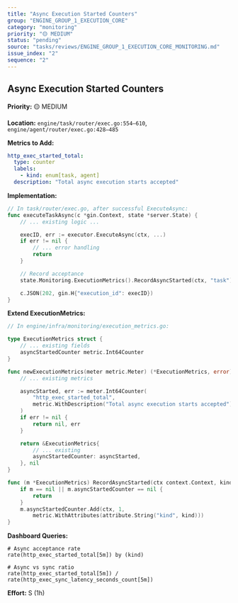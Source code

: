 ```yaml
---
title: "Async Execution Started Counters"
group: "ENGINE_GROUP_1_EXECUTION_CORE"
category: "monitoring"
priority: "🟡 MEDIUM"
status: "pending"
source: "tasks/reviews/ENGINE_GROUP_1_EXECUTION_CORE_MONITORING.md"
issue_index: "2"
sequence: "2"
---
```


## Async Execution Started Counters

**Priority:** 🟡 MEDIUM

**Location:** `engine/task/router/exec.go:554–610`, `engine/agent/router/exec.go:428–485`

**Metrics to Add:**

```yaml
http_exec_started_total:
  type: counter
  labels:
    - kind: enum[task, agent]
  description: "Total async execution starts accepted"
```

**Implementation:**

```go
// In task/router/exec.go, after successful ExecuteAsync:
func executeTaskAsync(c *gin.Context, state *server.State) {
    // ... existing logic ...

    execID, err := executor.ExecuteAsync(ctx, ...)
    if err != nil {
        // ... error handling
        return
    }

    // Record acceptance
    state.Monitoring.ExecutionMetrics().RecordAsyncStarted(ctx, "task")

    c.JSON(202, gin.H{"execution_id": execID})
}
```

**Extend ExecutionMetrics:**

```go
// In engine/infra/monitoring/execution_metrics.go:

type ExecutionMetrics struct {
    // ... existing fields
    asyncStartedCounter metric.Int64Counter
}

func newExecutionMetrics(meter metric.Meter) (*ExecutionMetrics, error) {
    // ... existing metrics

    asyncStarted, err := meter.Int64Counter(
        "http_exec_started_total",
        metric.WithDescription("Total async execution starts accepted"),
    )
    if err != nil {
        return nil, err
    }

    return &ExecutionMetrics{
        // ... existing
        asyncStartedCounter: asyncStarted,
    }, nil
}

func (m *ExecutionMetrics) RecordAsyncStarted(ctx context.Context, kind string) {
    if m == nil || m.asyncStartedCounter == nil {
        return
    }
    m.asyncStartedCounter.Add(ctx, 1,
        metric.WithAttributes(attribute.String("kind", kind)))
}
```

**Dashboard Queries:**

```promql
# Async acceptance rate
rate(http_exec_started_total[5m]) by (kind)

# Async vs sync ratio
rate(http_exec_started_total[5m]) /
rate(http_exec_sync_latency_seconds_count[5m])
```

**Effort:** S (1h)
